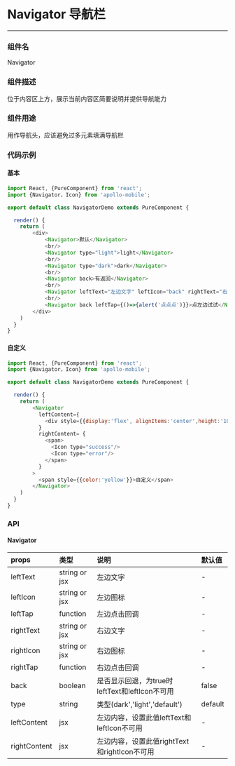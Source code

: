 # Navigator 导航栏
----------

### 组件名
Navigator

### 组件描述
位于内容区上方，展示当前内容区简要说明并提供导航能力

### 组件用途
用作导航头，应该避免过多元素填满导航栏

### 代码示例

#### 基本
```javascript
import React, {PureComponent} from 'react';
import {Navigator，Icon} from 'apollo-mobile';

export default class NavigatorDemo extends PureComponent {

  render() {
	return (
		<div>
			<Navigator>默认</Navigator>
	        <br/>
	        <Navigator type="light">light</Navigator>
	        <br/>
	        <Navigator type="dark">dark</Navigator>
	        <br/>
	        <Navigator back>有返回</Navigator>
	        <br/>
	        <Navigator leftText="左边文字" leftIcon="back" rightText="右边文字" rightIcon="right-arrow-light">文字+图标</Navigator>
	        <br/>
	        <Navigator back leftTap={()=>{alert('点点点')}}>点左边试试</Navigator>
		</div>
	)
  }
}
```

#### 自定义
```javascript
import React, {PureComponent} from 'react';
import {Navigator，Icon} from 'apollo-mobile';

export default class NavigatorDemo extends PureComponent {

  render() {
	return (
		<Navigator 
          leftContent={
            <div style={{display:'flex', alignItems:'center',height:'100%'}}><img src="http://firefly.cmbc.com.cn/public/imgs/z4MLLFPkZ1/brown.jpg" style={{width:32}}/></div>
          }
          rightContent= {
            <span>
              <Icon type="success"/>
              <Icon type="error"/>
            </span>
          }
        >
          <span style={{color:'yellow'}}>自定义</span>
        </Navigator>
	)
  }
}
```



### API

#### Navigator

| props      |     类型 |   说明   | 默认值| 
| :-------- | :--------| :------ |:------|
| leftText    |   string or jsx |  左边文字|-|
| leftIcon    |  string or jsx |  左边图标|-|
| leftTap    |   function|  左边点击回调|-|
| rightText    |   string or jsx |  右边文字|-|
| rightIcon    |  string or jsx |  右边图标|-|
| rightTap    |   function|  右边点击回调|-|
| back    |   boolean |  是否显示回退，为true时leftText和leftIcon不可用|false|
| type  |   string | 类型(dark','light','default')|default|
| leftContent    |   jsx |  左边内容，设置此值leftText和leftIcon不可用|-|
| rightContent  |   jsx | 左边内容，设置此值rightText和rightIcon不可用|-|



  





 





